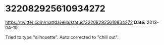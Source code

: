 # 322082925610934272
https://twitter.com/mattdavella/status/322082925610934272
**Date:** 2013-04-10

Tried to type "silhouette". Auto corrected to "chill out".
